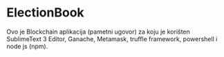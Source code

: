 # ElectionBook

Ovo je Blockchain aplikacija (pametni ugovor) za koju je korišten SublimeText 3 Editor, Ganache, Metamask, truffle framework, powershell i node js (npm).
